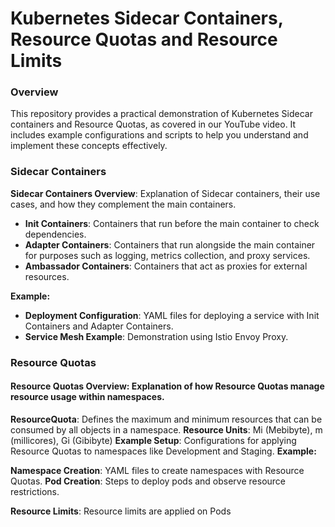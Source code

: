 # Kubernetes Sidecar Containers, Resource Quotas and Resource Limits
### Overview
This repository provides a practical demonstration of Kubernetes Sidecar containers and Resource Quotas, as covered in our YouTube video. It includes example configurations and scripts to help you understand and implement these concepts effectively.

### Sidecar Containers
**Sidecar Containers Overview**: Explanation of Sidecar containers, their use cases, and how they complement the main containers.

- **Init Containers**: Containers that run before the main container to check dependencies.
- **Adapter Containers**: Containers that run alongside the main container for purposes such as logging, metrics collection, and proxy services.
- **Ambassador Containers**: Containers that act as proxies for external resources.

**Example:**
- **Deployment Configuration**: YAML files for deploying a service with Init Containers and Adapter Containers.
- **Service Mesh Example**: Demonstration using Istio Envoy Proxy.
### Resource Quotas
#### Resource Quotas Overview: Explanation of how Resource Quotas manage resource usage within namespaces.
**ResourceQuota**: Defines the maximum and minimum resources that can be consumed by all objects in a namespace.
   **Resource Units**: Mi (Mebibyte), m (millicores), Gi (Gibibyte)
   **Example Setup**: Configurations for applying Resource Quotas to namespaces like Development and Staging.
**Example:**

**Namespace Creation**: YAML files to create namespaces with Resource Quotas.
**Pod Creation**: Steps to deploy pods and observe resource restrictions.

**Resource Limits**: Resource limits are applied on Pods
